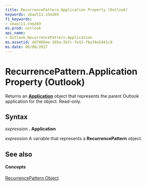 ```yaml
---
title: RecurrencePattern.Application Property (Outlook)
keywords: vbaol11.chm269
f1_keywords:
- vbaol11.chm269
ms.prod: outlook
api_name:
- Outlook.RecurrencePattern.Application
ms.assetid: dd7068ee-385a-5bfc-fe15-f6a76e5441c9
ms.date: 06/08/2017
---
```



# RecurrencePattern.Application Property (Outlook)

Returns an  **[Application](Outlook.Application.md)** object that represents the parent Outlook application for the object. Read-only.


## Syntax

 _expression_ . **Application**

 _expression_ A variable that represents a **RecurrencePattern** object.


## See also


#### Concepts


[RecurrencePattern Object](Outlook.RecurrencePattern.md)


